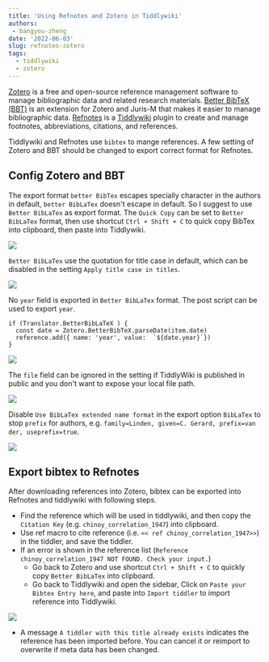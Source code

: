 ```yaml
---
title: 'Using Refnotes and Zotero in Tiddlywiki'
authors: 
 - bangyou-zheng
date: '2022-06-03'
slug: refnotes-zotero
tags:
  - tiddlywiki
  - zotero
---
```



[Zotero](https://www.zotero.org/) is a free and open-source reference management software to manage bibliographic data and related research materials. [Better BibTeX (BBT)](https://retorque.re/zotero-better-bibtex/) is an extension for Zotero and Juris-M that makes it easier to manage bibliographic data. [Refnotes](https://kookma.github.io/TW-Refnotes/) is a [Tiddlywiki](https://tiddlywiki.com/) plugin to create and manage footnotes, abbreviations, citations, and references.

Tiddlywiki and Refnotes use `bibtex` to mange references. A few setting of Zotero and BBT should be changed to export correct format for Refnotes.

## Config Zotero and BBT

The export format `better BibTex` escapes specially character in the authors in default, `better BibLaTex` doesn't escape in default. So I suggest to use `Better BibLaTex` as export format. The `Quick Copy` can be set to `Better BibLaTex` format, then use shortcut `Ctrl + Shift + C` to quick copy BibTex into clipboard, then paste into Tiddlywiki.

![](20220603182019.png "")

`Better BibLaTex` use the quotation for title case in default, which can be disabled in the setting `Apply title case in titles`.

![](20220603181406.png "")


No `year` field is exported in `Better BibLaTex` format. The post script can be used to export `year`.

```
if (Translator.BetterBibLaTeX ) {
  const date = Zotero.BetterBibTeX.parseDate(item.date)
  reference.add({ name: 'year', value:  `${date.year}`})
} 
```

![](20220603180836.png "")



The `file` field can be ignored in the setting if TiddlyWiki is published in public and you don't want to expose your local file path.

![](20220603182457.png "")

Disable `Use BibLaTex extended name format` in the export option `BibLaTex` to stop `prefix` for authors, e.g. `family=Linden, given=C. Gerard, prefix=van der, useprefix=true`.

![](20220603182720.png "")

## Export bibtex to Refnotes

After downloading references into Zotero, bibtex can be exported into Refnotes and tiddlywiki with following steps.

* Find the reference which will be used in tiddlywiki, and then copy the `Citation Key` (e.g. `chinoy_correlation_1947`) into clipboard.
* Use ref macro to cite reference (i.e. `<< ref chinoy_correlation_1947>>`)  in the tiddler, and save the tiddler. 
* If an error is shown in the reference list (`Reference chinoy_correlation_1947 NOT FOUND. Check your input.`) 
  * Go back to Zotero and use shortcut `Ctrl + Shift + C` to quickly copy `Better BibLaTex` into clipboard.
  * Go back to Tiddlywiki and open the sidebar, Click on `Paste your Bibtex Entry here`, and paste into `Import tiddler` to import reference into Tiddlywiki.

![](20220603184606.png "")

  * A message `A tiddler with this title already exists` indicates the reference has been imported before. You can cancel it or reimport to overwrite if meta data has been changed.